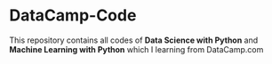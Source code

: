 # DataCamp-Code
This repository contains all codes of **Data Science with Python** and **Machine Learning with Python** which I learning from DataCamp.com
